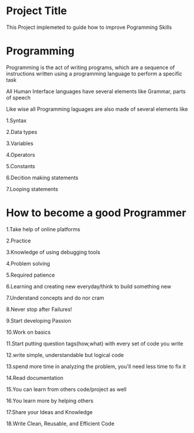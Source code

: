 Project Title
================================
This Project implemeted to guide how to improve Pogramming Skills

Programming 
=================================
Programming is the act of writing programs, which are a sequence of instructions written using  a programming language to perform a specific task

All Human Interface languages have several elements like Grammar, parts of speech 

Like wise all Programming laguages are also made of several elements like


1.Syntax

2.Data types

3.Variables

4.Operators

5.Constants

6.Decition making statements

7.Looping statements

How to become a good Programmer
=================================

1.Take help of online platforms

2.Practice

3.Knowledge of using debugging tools

4.Problem solving

5.Required patience

6.Learning and creating new everyday/think to build something new

7.Understand concepts and do nor cram

8.Never stop after Failures!

9.Start developing Passion 

10.Work on basics

11.Start putting question tags(how,what) with every set of code you write

12.write simple, understandable but logical code

13.spend more time in analyzing the problem, you'll need less time to fix it

14.Read documentation

15.You can learn from others code/project as well

16.You learn more by helping others

17.Share your Ideas and Knowledge

18.Write Clean, Reusable, and Efficient Code




